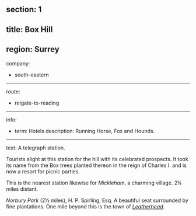 section: 1
----
title: Box Hill
----
region: Surrey
----
company:
- south-eastern
----
route:
- reigate-to-reading
----
info:
- term: Hotels
  description: Running Horse, Fox and Hounds.
----
text: A telegraph station.

Tourists alight at this station for the hill with its celebrated prospects. It took its name from the Box trees planted thereon in the reign of Charles I. and is now a resort for picnic parties.

This is the nearest station likewise for *Mickleham*, a charming village. 2¼ miles distant.

*Norbury Park* (2½ miles), H. P. Spirling, Esq. A beautiful seat surrounded by fine plantations. One mile beyond this is the town of *[Leatherhead](leatherhead)*.
